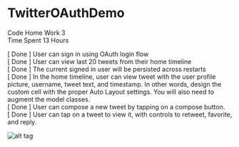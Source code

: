 # TwitterOAuthDemo  
Code Home Work 3  
Time Spent 13 Hours  

[ Done ] User can sign in using OAuth login flow   
[ Done ] User can view last 20 tweets from their home timeline  
[ Done ] The current signed in user will be persisted across restarts  
[ Done ] In the home timeline, user can view tweet with the user profile picture, username, tweet text, and timestamp. In other words, design the custom cell with the proper Auto Layout settings. You will also need to augment the model classes.  
[ Done ] User can compose a new tweet by tapping on a compose button.  
[ Done ] User can tap on a tweet to view it, with controls to retweet, favorite, and reply.  


![alt tag](http://g.recordit.co/ZlDW4keCOr.gif)

